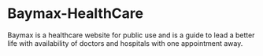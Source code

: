 # Baymax-HealthCare
Baymax is a healthcare website for public use and is a guide to lead a better life with availability of doctors and hospitals with one appointment away.
